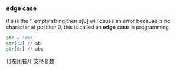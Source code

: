 ### edge case

if s is the '' empty string,then s[0] will cause an error because is no character at position 0, this is called an **edge case** in programming.

```py
str = 'abc'
str[:2] // ab
str[0:] // abc
```

`[]`左闭右开 支持复数
